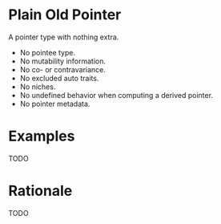# Plain Old Pointer

A pointer type with nothing extra.

- No pointee type.
- No mutability information.
- No co- or contravariance.
- No excluded auto traits.
- No niches.
- No undefined behavior when computing a derived pointer.
- No pointer metadata.

# Examples

TODO

# Rationale

TODO
